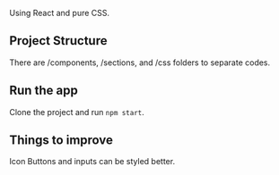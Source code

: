 Using React and pure CSS.

## Project Structure

There are /components, /sections, and /css folders to separate codes.

## Run the app

Clone the project and run `npm start`.

## Things to improve

Icon Buttons and inputs can be styled better.

